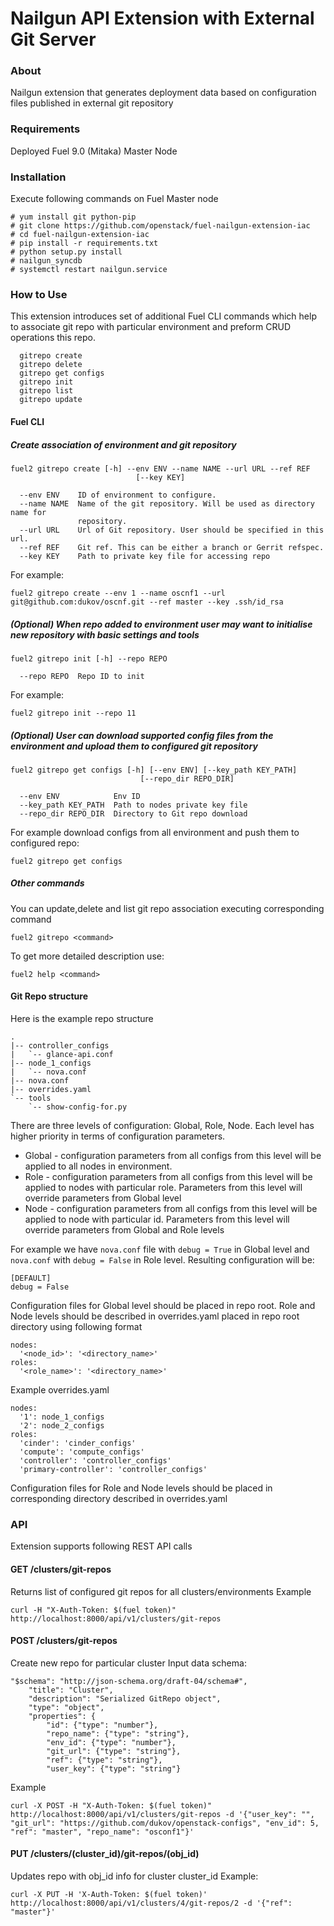 # Nailgun API Extension with External Git Server
### About
Nailgun extension that generates deployment data based on configuration files published in external git repository
### Requirements
Deployed Fuel 9.0 (Mitaka) Master Node

### Installation
Execute following commands on Fuel Master node
```
# yum install git python-pip
# git clone https://github.com/openstack/fuel-nailgun-extension-iac
# cd fuel-nailgun-extension-iac
# pip install -r requirements.txt
# python setup.py install
# nailgun_syncdb
# systemctl restart nailgun.service
```

### How to Use
This extension introduces set of additional Fuel CLI commands which help to associate git repo with particular environment and preform CRUD operations this repo.
```
  gitrepo create
  gitrepo delete
  gitrepo get configs
  gitrepo init
  gitrepo list
  gitrepo update
```
#### Fuel CLI
##### Create association of environment and git repository
```
fuel2 gitrepo create [-h] --env ENV --name NAME --url URL --ref REF
                            [--key KEY]

  --env ENV    ID of environment to configure.
  --name NAME  Name of the git repository. Will be used as directory name for
               repository.
  --url URL    Url of Git repository. User should be specified in this url.
  --ref REF    Git ref. This can be either a branch or Gerrit refspec.
  --key KEY    Path to private key file for accessing repo
```
For example:
```
fuel2 gitrepo create --env 1 --name oscnf1 --url git@github.com:dukov/oscnf.git --ref master --key .ssh/id_rsa
```

##### (Optional) When repo added to environment user may want to initialise new repository with basic settings and tools
```
fuel2 gitrepo init [-h] --repo REPO

  --repo REPO  Repo ID to init
```
For example:
```
fuel2 gitrepo init --repo 11
```
##### (Optional) User can download supported config files from the environment and upload them to configured git repository
```
fuel2 gitrepo get configs [-h] [--env ENV] [--key_path KEY_PATH]
                             [--repo_dir REPO_DIR]

  --env ENV            Env ID
  --key_path KEY_PATH  Path to nodes private key file
  --repo_dir REPO_DIR  Directory to Git repo download
```
For example download configs from all environment and push them to configured repo:
```
fuel2 gitrepo get configs
```
##### Other commands
You can update,delete and list git repo association executing corresponding command
```
fuel2 gitrepo <command>
```
To get more detailed description use:
```
fuel2 help <command>
```
#### Git Repo structure
Here is the example repo structure
```
.
|-- controller_configs
|   `-- glance-api.conf
|-- node_1_configs
|   `-- nova.conf
|-- nova.conf
|-- overrides.yaml
`-- tools
    `-- show-config-for.py
```
There are three levels of configuration: Global, Role, Node. Each level has higher priority in terms of configuration parameters.
* Global - configuration parameters from all configs from this level will be applied to all nodes in environment.
* Role - configuration parameters from all configs from this level will be applied to nodes with particular role. Parameters from this level will override parameters from Global level
* Node - configuration parameters from all configs from this level will be applied to node with particular id. Parameters from this level will override parameters from Global and Role levels

For example we have ```nova.conf``` file with ```debug = True``` in Global level and ```nova.conf``` with ```debug = False```  in Role level. Resulting configuration will be:
```
[DEFAULT]
debug = False
```
Configuration files for Global level should be placed in repo root. Role and Node levels should be described in overrides.yaml placed in repo root directory using following format
```
nodes:
  '<node_id>': '<directory_name>'
roles:
  '<role_name>': '<directory_name>'
```
Example overrides.yaml
```
nodes:
  '1': node_1_configs
  '2': node_2_configs
roles:
  'cinder': 'cinder_configs'
  'compute': 'compute_configs'
  'controller': 'controller_configs'
  'primary-controller': 'controller_configs'
```
Configuration files for Role and Node levels should be placed in corresponding directory described in overrides.yaml


### API
Extension supports following REST API calls
#### GET /clusters/git-repos
Returns list of configured git repos for all clusters/environments
Example
```
curl -H "X-Auth-Token: $(fuel token)" http://localhost:8000/api/v1/clusters/git-repos
```

#### POST /clusters/git-repos
Create new repo for particular cluster
Input data schema:
```
"$schema": "http://json-schema.org/draft-04/schema#",
    "title": "Cluster",
    "description": "Serialized GitRepo object",
    "type": "object",
    "properties": {
        "id": {"type": "number"},
        "repo_name": {"type": "string"},
        "env_id": {"type": "number"},
        "git_url": {"type": "string"},
        "ref": {"type": "string"},
        "user_key": {"type": "string"}
```

Example
```
curl -X POST -H "X-Auth-Token: $(fuel token)" http://localhost:8000/api/v1/clusters/git-repos -d '{"user_key": "", "git_url": "https://github.com/dukov/openstack-configs", "env_id": 5, "ref": "master", "repo_name": "osconf1"}'
```

#### PUT /clusters/(cluster_id)/git-repos/(obj_id)
Updates repo with obj_id info for cluster cluster_id
Example:
```
curl -X PUT -H 'X-Auth-Token: $(fuel token)' http://localhost:8000/api/v1/clusters/4/git-repos/2 -d '{"ref": "master"}'
```
